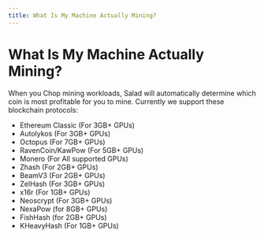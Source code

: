 ```yaml
---
title: What Is My Machine Actually Mining?
---
```


# What Is My Machine Actually Mining?

When you Chop mining workloads, Salad will automatically determine which coin is most profitable for you to mine. Currently we support these blockchain protocols:

- Ethereum Classic (For 3GB+ GPUs)
- Autolykos (For 3GB+ GPUs)
- Octopus (For 7GB+ GPUs)
- RavenCoin/KawPow (For 5GB+ GPUs)
- Monero (For All supported GPUs)
- Zhash (For 2GB+ GPUs)
- BeamV3 (For 2GB+ GPUs)
- ZelHash (For 3GB+ GPUs)
- x16r (For 1GB+ GPUs)
- Neoscrypt (For 3GB+ GPUs)
- NexaPow (for 8GB+ GPUs)
- FishHash (for 2GB+ GPUs)
- KHeavyHash (For 1GB+ GPUs)
